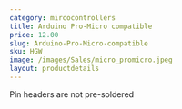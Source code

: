```yaml
---
category: mircocontrollers
title: Arduino Pro-Micro compatible
price: 12.00
slug: Arduino-Pro-Micro-compatible
sku: HGW
image: /images/Sales/micro_promicro.jpeg
layout: productdetails
---
```

Pin headers are not pre-soldered
